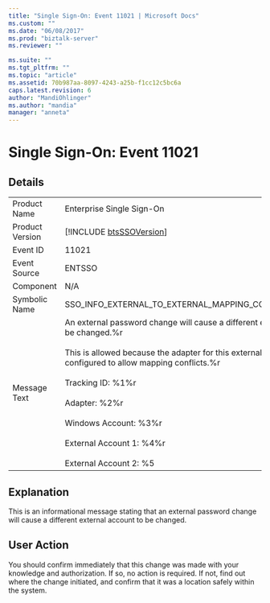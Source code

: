 ```yaml
---
title: "Single Sign-On: Event 11021 | Microsoft Docs"
ms.custom: ""
ms.date: "06/08/2017"
ms.prod: "biztalk-server"
ms.reviewer: ""

ms.suite: ""
ms.tgt_pltfrm: ""
ms.topic: "article"
ms.assetid: 70b987aa-8097-4243-a25b-f1cc12c5bc6a
caps.latest.revision: 6
author: "MandiOhlinger"
ms.author: "mandia"
manager: "anneta"
---
```

# Single Sign-On: Event 11021
## Details  
  
|                 |                                                                                                                                                                                                                                                                                                                                                                             |
|-----------------|-----------------------------------------------------------------------------------------------------------------------------------------------------------------------------------------------------------------------------------------------------------------------------------------------------------------------------------------------------------------------------|
|  Product Name   |                                                                                                                                                                          Enterprise Single Sign-On                                                                                                                                                                          |
| Product Version |                                                                                                                                                         [!INCLUDE [btsSSOVersion](../includes/btsssoversion-md.md)]                                                                                                                                                         |
|    Event ID     |                                                                                                                                                                                    11021                                                                                                                                                                                    |
|  Event Source   |                                                                                                                                                                                   ENTSSO                                                                                                                                                                                    |
|    Component    |                                                                                                                                                                                     N/A                                                                                                                                                                                     |
|  Symbolic Name  |                                                                                                                                                           SSO_INFO_EXTERNAL_TO_EXTERNAL_MAPPING_CONFLICT_ALLOWED                                                                                                                                                            |
|  Message Text   | An external password change will cause a different external account to be changed.%r<br /><br /> This is allowed because the adapter for this external system is configured to allow mapping conflicts.%r<br /><br /> Tracking ID: %1%r<br /><br /> Adapter: %2%r<br /><br /> Windows Account: %3%r<br /><br /> External Account 1: %4%r<br /><br /> External Account 2: %5 |
  
## Explanation  
 This is an informational message stating that an external password change will cause a different external account to be changed.  
  
## User Action  
 You should confirm immediately that this change was made with your knowledge and authorization. If so, no action is required. If not, find out where the change initiated, and confirm that it was a location safely within the system.